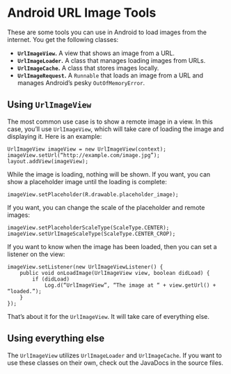 Android URL Image Tools
=======================

These are some tools you can use in Android to load images from the internet. You get the following classes:

- **`UrlImageView`.** A view that shows an image from a URL.
- **`UrlImageLoader`.** A class that manages loading images from URLs.
- **`UrlImageCache`.** A class that stores images locally.
- **`UrlImageRequest`.** A `Runnable` that loads an image from a URL and manages Android’s pesky `OutOfMemoryError`.

## Using `UrlImageView`
The most common use case is to show a remote image in a view. In this case, you’ll use `UrlImageView`, which will take care of loading the image and displaying it. Here is an example:

	UrlImageView imageView = new UrlImageView(context);
	imageView.setUrl(“http://example.com/image.jpg”);
	layout.addView(imageView);
	
While the image is loading, nothing will be shown. If you want, you can show a placeholder image until the loading is complete:

	imageView.setPlaceholder(R.drawable.placeholder_image);

If you want, you can change the scale of the placeholder and remote images:

	imageView.setPlaceholderScaleType(ScaleType.CENTER);
	imageView.setUrlImageScaleType(ScaleType.CENTER_CROP);
	
If you want to know when the image has been loaded, then you can set a listener on the view:

	imageView.setListener(new UrlImageViewListener() {
		public void onLoadImage(UrlImageView view, boolean didLoad) {
			if (didLoad)
				Log.d(“UrlImageView”, “The image at “ + view.getUrl() + “loaded.”);
		}
	});
	
That’s about it for the `UrlImageView`. It will take care of everything else.

## Using everything else 
The `UrlImageView` utilizes `UrlImageLoader` and `UrlImageCache`. If you want to use these classes on their own, check out the JavaDocs in the source files.